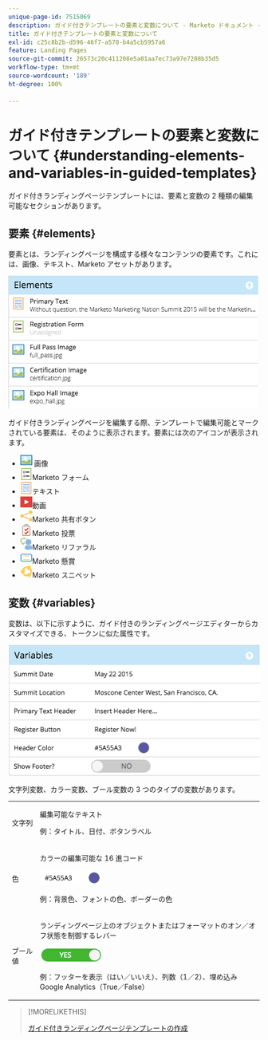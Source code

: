 ```yaml
---
unique-page-id: 7515069
description: ガイド付きテンプレートの要素と変数について - Marketo ドキュメント - 製品ドキュメント
title: ガイド付きテンプレートの要素と変数について
exl-id: c25c8b2b-d596-46f7-a570-b4a5cb5957a6
feature: Landing Pages
source-git-commit: 26573c20c411208e5a01aa7ec73a97e7208b35d5
workflow-type: tm+mt
source-wordcount: '189'
ht-degree: 100%

---
```


# ガイド付きテンプレートの要素と変数について {#understanding-elements-and-variables-in-guided-templates}

ガイド付きランディングページテンプレートには、要素と変数の 2 種類の編集可能なセクションがあります。

## 要素 {#elements}

要素とは、ランディングページを構成する様々なコンテンツの要素です。これには、画像、テキスト、Marketo アセットがあります。

![](assets/image2015-5-20-14-3a57-3a55.png)

ガイド付きランディングページを編集する際、テンプレートで編集可能とマークされている要素は、そのように表示されます。要素には次のアイコンが表示されます。

* ![--](assets/image2015-5-20-12-3a30-3a48.png) 画像
* ![--](assets/image2015-5-20-12-3a31-3a33.png)Marketo フォーム
* ![--](assets/image2015-5-20-12-3a41-3a21.png)テキスト
* ![--](assets/image2015-5-20-12-3a42-3a47.png)動画
* ![--](assets/image2015-5-20-12-3a44-3a17.png)Marketo 共有ボタン
* ![--](assets/image2015-5-20-12-3a43-3a21.png)Marketo 投票
* ![--](assets/image2015-5-20-12-3a43-3a2.png)Marketo リファラル
* ![--](assets/image2015-5-20-12-3a44-3a40.png)Marketo 懸賞
* ![--](assets/image2015-5-20-12-3a47-3a45.png)Marketo スニペット

## 変数 {#variables}

変数は、以下に示すように、ガイド付きのランディングページエディターからカスタマイズできる、トークンに似た属性です。

![](assets/image2015-5-20-15-3a0-3a2.png)

文字列変数、カラー変数、ブール変数の 3 つのタイプの変数があります。

<table>
 <tbody>
  <tr>
   <td>文字列</td>
   <td><p>編集可能なテキスト</p><p>例：タイトル、日付、ボタンラベル</p></td>
  </tr>
  <tr>
   <td>色</td>
   <td><p>カラーの編集可能な 16 進コード</p><p><img alt="--" src="assets/image2015-5-20-13-3a14-3a57.png" data-linked-resource-id="7515092" data-linked-resource-type="attachment" data-base-url="https://docs.marketo.com" data-linked-resource-container-id="7515069" title="--"></p><p>例：背景色、フォントの色、ボーダーの色</p></td>
  </tr>
  <tr>
   <td>ブール値</td>
   <td><p>ランディングページ上のオブジェクトまたはフォーマットのオン／オフ状態を制御するレバー</p><p><img alt="--" src="assets/image2015-5-20-13-3a14-3a25.png" data-linked-resource-id="7515091" data-linked-resource-type="attachment" data-base-url="https://docs.marketo.com" data-linked-resource-container-id="7515069" title="--"></p><p>例：フッターを表示（はい／いいえ）、列数（1／2）、埋め込み Google Analytics（True／False）</p></td>
  </tr>
 </tbody>
</table>

>[!MORELIKETHIS]
>
>[ガイド付きランディングページテンプレートの作成](/help/marketo/product-docs/demand-generation/landing-pages/landing-page-templates/create-a-guided-landing-page-template.md)
